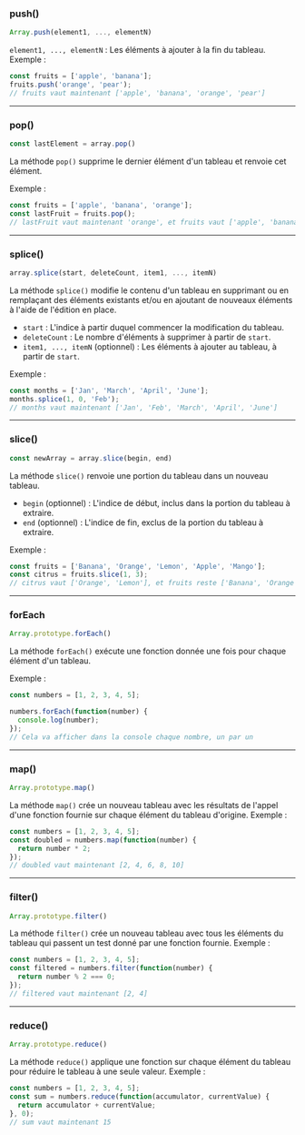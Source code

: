 
### push()
```js
Array.push(element1, ..., elementN)
```
`element1, ..., elementN` : Les éléments à ajouter à la fin du tableau.
Exemple :
```js
const fruits = ['apple', 'banana'];
fruits.push('orange', 'pear');
// fruits vaut maintenant ['apple', 'banana', 'orange', 'pear']
```

---
### pop()
```js
const lastElement = array.pop()
```
La méthode `pop()` supprime le dernier élément d'un tableau et renvoie cet élément.

Exemple :
```js
const fruits = ['apple', 'banana', 'orange'];
const lastFruit = fruits.pop();
// lastFruit vaut maintenant 'orange', et fruits vaut ['apple', 'banana']
```

---
### splice()
```js
array.splice(start, deleteCount, item1, ..., itemN)
```
La méthode `splice()` modifie le contenu d'un tableau en supprimant ou en remplaçant des éléments existants et/ou en ajoutant de nouveaux éléments à l'aide de l'édition en place.
- `start` : L'indice à partir duquel commencer la modification du tableau.
- `deleteCount` : Le nombre d'éléments à supprimer à partir de `start`.
- `item1, ..., itemN` (optionnel) : Les éléments à ajouter au tableau, à partir de `start`.

Exemple :
```js
const months = ['Jan', 'March', 'April', 'June'];
months.splice(1, 0, 'Feb');
// months vaut maintenant ['Jan', 'Feb', 'March', 'April', 'June']
```

---
### slice()
```js
const newArray = array.slice(begin, end)
```
La méthode `slice()` renvoie une portion du tableau dans un nouveau tableau.
- `begin` (optionnel) : L'indice de début, inclus dans la portion du tableau à extraire.
- `end` (optionnel) : L'indice de fin, exclus de la portion du tableau à extraire.

Exemple :
```js
const fruits = ['Banana', 'Orange', 'Lemon', 'Apple', 'Mango'];
const citrus = fruits.slice(1, 3);
// citrus vaut ['Orange', 'Lemon'], et fruits reste ['Banana', 'Orange', 'Lemon', 'Apple', 'Mango']
```

---
### forEach
```js
Array.prototype.forEach()
```
La méthode `forEach()` exécute une fonction donnée une fois pour chaque élément d'un tableau.

Exemple :
```js
const numbers = [1, 2, 3, 4, 5];

numbers.forEach(function(number) {
  console.log(number);
});
// Cela va afficher dans la console chaque nombre, un par un
```

---
### map()
```js
Array.prototype.map()
```
La méthode `map()` crée un nouveau tableau avec les résultats de l'appel d'une fonction fournie sur chaque élément du tableau d'origine.
Exemple :
```js
const numbers = [1, 2, 3, 4, 5];
const doubled = numbers.map(function(number) {
  return number * 2;
});
// doubled vaut maintenant [2, 4, 6, 8, 10]
```

---
### filter()
```js
Array.prototype.filter()
```
La méthode `filter()` crée un nouveau tableau avec tous les éléments du tableau qui passent un test donné par une fonction fournie.
Exemple :
```js
const numbers = [1, 2, 3, 4, 5];
const filtered = numbers.filter(function(number) {
  return number % 2 === 0;
});
// filtered vaut maintenant [2, 4]
```

---
### reduce()
```js
Array.prototype.reduce()
```
La méthode `reduce()` applique une fonction sur chaque élément du tableau pour réduire le tableau à une seule valeur.
Exemple :
```js
const numbers = [1, 2, 3, 4, 5];
const sum = numbers.reduce(function(accumulator, currentValue) {
  return accumulator + currentValue;
}, 0);
// sum vaut maintenant 15
```

